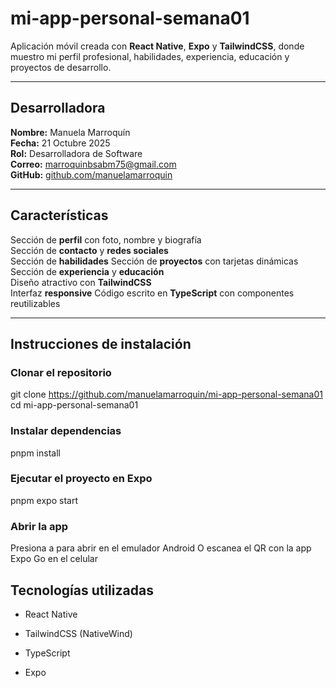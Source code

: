 # mi-app-personal-semana01

Aplicación móvil creada con **React Native**, **Expo** y **TailwindCSS**, donde muestro mi perfil profesional, habilidades, experiencia, educación y proyectos de desarrollo.

---

##  Desarrolladora

**Nombre:** Manuela Marroquín  
**Fecha:** 21 Octubre 2025  
**Rol:** Desarrolladora de Software  
**Correo:** marroquinbsabm75@gmail.com  
**GitHub:** [github.com/manuelamarroquin](https://github.com/manuelamarroquin)

---

##  Características

Sección de **perfil** con foto, nombre y biografía  
Sección de **contacto** y **redes sociales**  
Sección de **habilidades**
Sección de **proyectos** con tarjetas dinámicas
Sección de **experiencia** y **educación**  
Diseño atractivo con **TailwindCSS**  
Interfaz **responsive**
Código escrito en **TypeScript** con componentes reutilizables

---


##  Instrucciones de instalación

###  Clonar el repositorio

git clone https://github.com/manuelamarroquin/mi-app-personal-semana01
cd mi-app-personal-semana01


###  Instalar dependencias

pnpm install


###  Ejecutar el proyecto en Expo

pnpm expo start


### Abrir la app

Presiona a para abrir en el emulador Android O escanea el QR con la app Expo Go en el celular 


## Tecnologías utilizadas

- React Native

- TailwindCSS (NativeWind)

- TypeScript

- Expo